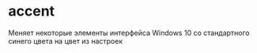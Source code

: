 # accent
Меняет некоторые элементы интерфейса Windows 10 со стандартного синего цвета на цвет из настроек
